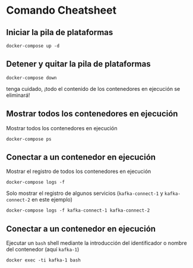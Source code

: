 # Comando Cheatsheet

## Iniciar la pila de plataformas

    docker-compose up -d

## Detener y quitar la pila de plataformas

    docker-compose down

tenga cuidado, ¡todo el contenido de los contenedores en ejecución se eliminará!

## Mostrar todos los contenedores en ejecución

Mostrar todos los contenedores en ejecución

    docker-compose ps

## Conectar a un contenedor en ejecución

Mostrar el registro de todos los contenedores en ejecución

    docker-compose logs -f

Solo mostrar el registro de algunos servicios (`kafka-connect-1` y `kafka-connect-2` en este ejemplo)

    docker-compose logs -f kafka-connect-1 kafka-connect-2

## Conectar a un contenedor en ejecución

Ejecutar un `bash` shell mediante la introducción del identificador o nombre del contenedor (aquí `kafka-1`)

    docker exec -ti kafka-1 bash
